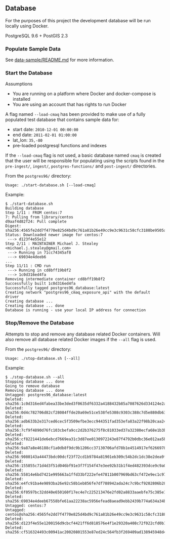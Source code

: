 ## Database

For the purposes of this project the development database will be run locally using Docker.

PostgreSQL 9.6 + PostGIS 2.3

### Populate Sample Data

See [data-sample/README.md](../data-sample) for more information.


### Start the Database

Assumptions

- You are running on a platform where Docker and docker-compose is installed
- You are using an account that has rights to run Docker

A flag named `--load-cmaq` has been provided to make use of a fully populated test database that contains sample data for:

- start date: `2010-12-01 00:00:00`
- end date: `2011-02-01 01:00:00`
- lat_lon: `35,-80`
- pre-loaded postgresql functions and indexes

If the `--load-cmaq` flag is not used, a basic database named `cmaq` is created that the user will be responsible for populating using the scripts found in the `pre-ingest/`, `ingest/`, `postgres-functions/` and `post-ingest/` directories.

From the `postgres96/` directory:

```
Usage: ./start-database.sh [--load-cmaq]
```

Example:

```
$ ./start-database.sh
Building database
Step 1/11 : FROM centos:7
7: Pulling from library/centos
d9aaf4d82f24: Pull complete
Digest: sha256:4565fe2dd7f4770e825d4bd9c761a81b26e49cc9e3c9631c58cfc3188be9505a
Status: Downloaded newer image for centos:7
 ---> d123f4e55e12
Step 2/11 : MAINTAINER Michael J. Stealey <michael.j.stealey@gmail.com>
 ---> Running in 71cc74345af8
 ---> 69034e4deeb6
...
Step 11/11 : CMD run
 ---> Running in cd8bff19b8f2
 ---> 1c0d316ed4fa
Removing intermediate container cd8bff19b8f2
Successfully built 1c0d316ed4fa
Successfully tagged postgres96_database:latest
Creating network "postgres96_cmaq_exposure_api" with the default driver
Creating database ...
Creating database ... done
Database is running - use your local IP address for connection
```

### Stop/Remove the Database

Attempts to stop and remove any database related Docker containers. Will also remove all database related Docker images if the `--all` flag is used.

From the `postgres96/` directory:

```
Usage: ./stop-database.sh [--all]
```

Example:

```
$ ./stop-database.sh --all
Stopping database ... done
Going to remove database
Removing database ... done
Untagged: postgres96_database:latest
Deleted: sha256:1c0d316ed4fabea33be3ded3f0635df6332a4188432b85a7087626d334124e2a
Deleted: sha256:0d4c782706d82cf28084ffde20a69e51ce538fe5308c9303c388c7d5e880db63
Deleted: sha256:adb633b2e317ced6cec5f3509efbe3ecc944351fad353efa83a22f98b20caa24
Deleted: sha256:7cf9f4890d76fc103cbefa9cc2d2b376275f8c81033ed37a32380ecfa68e1b3b
Deleted: sha256:cf8221441de6ebcd7669ea31c3d87ee0130972243e87f4792b0dbc36e012aa5b
Deleted: sha256:9a87a8e46188cf1a0db8f9dc9b1206cc37130706afd78b1e4514917ef6266978
Deleted: sha256:9080143a44473bdc00dcf23f72cd1b9784a81901eb309c54b2dc1dc38e2dea9f
Deleted: sha256:155855c71d4d3f51d046bf91e3f7f154f47e3ee92b31b1f4ed482393dce9c9a0
Deleted: sha256:55814e6bd7421e995663a1ffd33bf222efe47811b007969bd63cf472e9ec1c97
Deleted: sha256:e4fc91ba4e9893ba26e92c58b1eb856fe7df788942ada24c7c9bcf9202806b28
Deleted: sha256:6f0597bc32dd40e650160f17ec4e7c225213476e2fd02a8833aaebfe75c385e1
Deleted: sha256:69034e4deeb67558bfe61aa22238ac5956efead8aead9ebb2439b774a634a34b
Untagged: centos:7
Untagged: centos@sha256:4565fe2dd7f4770e825d4bd9c761a81b26e49cc9e3c9631c58cfc3188be9505a
Deleted: sha256:d123f4e55e1200156d9cbcf4421ff6d818576e4f1e29320a408c72f022cfd0b1
Deleted: sha256:cf516324493c00941ac20020801553e87ed24c564fb3f269409ad138945948d4
```
